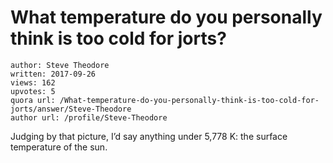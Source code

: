 # What temperature do you personally think is too cold for jorts?

	author: Steve Theodore
	written: 2017-09-26
	views: 162
	upvotes: 5
	quora url: /What-temperature-do-you-personally-think-is-too-cold-for-jorts/answer/Steve-Theodore
	author url: /profile/Steve-Theodore


Judging by that picture, I’d say anything under 5,778 K: the surface temperature of the sun.

